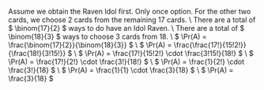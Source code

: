Assume we obtain the Raven Idol first. Only once option.
For the other two cards, we choose 2 cards from the remaining 17 cards. \\
There are a total of $ \binom{17}{2} $ ways to do have an Idol Raven. \\
There are a total of $ \binom{18}{3} $ ways to choose 3 cards from 18. \\
$ \Pr(A) = \frac{\binom{17}{2}}{\binom{18}{3}} $ \\
$ \Pr(A) = \frac{\frac{17!}{15!2!}}{\frac{18!}{3!15!}} $ \\
$ \Pr(A) = \frac{17!}{15!2!} \cdot \frac{3!15!}{18!} $ \\
$ \Pr(A) = \frac{17!}{2!} \cdot \frac{3!}{18!} $ \\
$ \Pr(A) = \frac{1}{2!} \cdot \frac{3!}{18} $ \\
$ \Pr(A) = \frac{1}{1} \cdot \frac{3}{18} $ \\
$ \Pr(A) = \frac{3}{18} $
